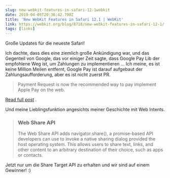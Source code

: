 ```yaml
---
slug: new-webkit-features-in-safari-12-1webkit
date: 2019-04-05T20:36:42.790Z
title: 'New WebKit Features in Safari 12.1 | WebKit'
link: https://webkit.org/blog/8718/new-webkit-features-in-safari-12-1/
tags: [links]
---
```

Große Updates für die neueste Safari!

Ich dachte, dass dies eine ziemlich große Ankündigung war, und das Gegenteil von Google, das vor einiger Zeit sagte, dass Google Pay Lib der empfohlene Weg ist, um Zahlungen zu implementieren ... Ich meine, es ist keine Million Meilen entfernt, Google Pay ist darauf aufgebaut der Zahlungsaufforderung, aber es ist nicht zuerst PR.

> Payment Request is now the recommended way to pay implement Apple Pay on the web.

[Read full post](https://webkit.org/blog/8718/new-webkit-features-in-safari-12-1/) .

Und meine Lieblingsfunktion angesichts meiner Geschichte mit Web Intents.

> ### Web Share API
> 
> The Web Share API adds navigator.share(), a promise-based API developers can use to invoke a native sharing dialog provided the host operating system. This allows users to share text, links, and other content to an arbitrary destination of their choice, such as apps or contacts.

Jetzt nur um die Share Target API zu erhalten und wir sind auf einem Gewinner! :)
